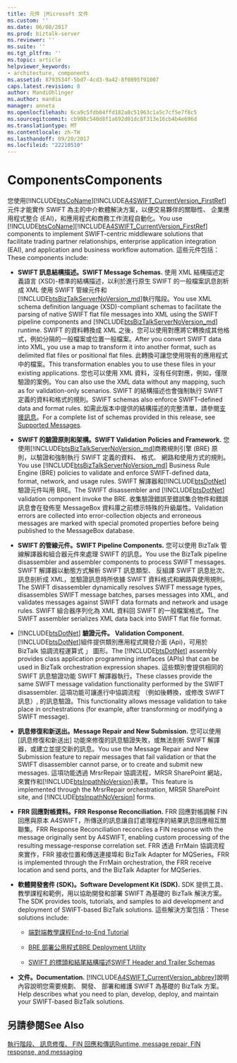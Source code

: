 ```yaml
---
title: 元件 |Microsoft 文件
ms.custom: ''
ms.date: 06/08/2017
ms.prod: biztalk-server
ms.reviewer: ''
ms.suite: ''
ms.tgt_pltfrm: ''
ms.topic: article
helpviewer_keywords:
- architecture, components
ms.assetid: 8793534f-5bd7-4cd3-9a42-8f0895f91007
caps.latest.revision: 8
author: MandiOhlinger
ms.author: mandia
manager: anneta
ms.openlocfilehash: 6ca9c5fdb04ffd182a8c51963c1a5c7cf5e7f8c5
ms.sourcegitcommit: cb908c540d8f1a692d01dc8f313e16cb4b4e696d
ms.translationtype: MT
ms.contentlocale: zh-TW
ms.lasthandoff: 09/20/2017
ms.locfileid: "22210510"
---
```

# <a name="components"></a><span data-ttu-id="f0fd8-102">Components</span><span class="sxs-lookup"><span data-stu-id="f0fd8-102">Components</span></span>
<span data-ttu-id="f0fd8-103">您使用[!INCLUDE[btsCoName](../../includes/btsconame-md.md)][!INCLUDE[A4SWIFT_CurrentVersion_FirstRef](../../includes/a4swift-currentversion-firstref-md.md)]元件才能實作 SWIFT 為主的中介軟體解決方案，以便交易夥伴的關聯性、 企業應用程式整合 (EAI)，和應用程式和商務工作流程自動化。</span><span class="sxs-lookup"><span data-stu-id="f0fd8-103">You use [!INCLUDE[btsCoName](../../includes/btsconame-md.md)][!INCLUDE[A4SWIFT_CurrentVersion_FirstRef](../../includes/a4swift-currentversion-firstref-md.md)] components to implement SWIFT-centric middleware solutions that facilitate trading partner relationships, enterprise application integration (EAI), and application and business workflow automation.</span></span> <span data-ttu-id="f0fd8-104">這些元件包括：</span><span class="sxs-lookup"><span data-stu-id="f0fd8-104">These components include:</span></span>  
  
-   <span data-ttu-id="f0fd8-105">**SWIFT 訊息結構描述。**</span><span class="sxs-lookup"><span data-stu-id="f0fd8-105">**SWIFT Message Schemas.**</span></span> <span data-ttu-id="f0fd8-106">使用 XML 結構描述定義語言 (XSD)-標準的結構描述，以利於進行原生 SWIFT 的一般檔案訊息剖析成 XML 使用 SWIFT 管線元件和[!INCLUDE[btsBizTalkServerNoVersion_md](../../includes/btsbiztalkservernoversion-md.md)]執行階段。</span><span class="sxs-lookup"><span data-stu-id="f0fd8-106">You use XML schema definition language (XSD)-compliant schemas to facilitate the parsing of native SWIFT flat file messages into XML using the SWIFT pipeline components and [!INCLUDE[btsBizTalkServerNoVersion_md](../../includes/btsbiztalkservernoversion-md.md)] runtime.</span></span> <span data-ttu-id="f0fd8-107">SWIFT 的資料轉換成 XML 之後，您可以使用對應將它轉換成其他格式，例如分隔的一般檔案或位置一般檔案。</span><span class="sxs-lookup"><span data-stu-id="f0fd8-107">After you convert SWIFT data into XML, you use a map to transform it into another format, such as delimited flat files or positional flat files.</span></span> <span data-ttu-id="f0fd8-108">此轉換可讓您使用現有的應用程式中的檔案。</span><span class="sxs-lookup"><span data-stu-id="f0fd8-108">This transformation enables you to use these files in your existing applications.</span></span> <span data-ttu-id="f0fd8-109">您也可以使用 XML 資料，沒有任何對應，例如，僅限驗證的案例。</span><span class="sxs-lookup"><span data-stu-id="f0fd8-109">You can also use the XML data without any mapping, such as for validation-only scenarios.</span></span> <span data-ttu-id="f0fd8-110">SWIFT 的結構描述也會強制執行 SWIFT 定義的資料和格式的規則。</span><span class="sxs-lookup"><span data-stu-id="f0fd8-110">SWIFT schemas also enforce SWIFT-defined data and format rules.</span></span> <span data-ttu-id="f0fd8-111">如需此版本中提供的結構描述的完整清單，請參閱[支援訊息](../../adapters-and-accelerators/accelerator-swift/supported-messages.md)。</span><span class="sxs-lookup"><span data-stu-id="f0fd8-111">For a complete list of schemas provided in this release, see [Supported Messages](../../adapters-and-accelerators/accelerator-swift/supported-messages.md).</span></span>  
  
-   <span data-ttu-id="f0fd8-112">**SWIFT 的驗證原則和架構。**</span><span class="sxs-lookup"><span data-stu-id="f0fd8-112">**SWIFT Validation Policies and Framework.**</span></span> <span data-ttu-id="f0fd8-113">您使用[!INCLUDE[btsBizTalkServerNoVersion_md](../../includes/btsbiztalkservernoversion-md.md)]商務規則引擎 (BRE) 原則，以驗證和強制執行 SWIFT 定義的資料、 格式、 網路和使用方式的規則。</span><span class="sxs-lookup"><span data-stu-id="f0fd8-113">You use [!INCLUDE[btsBizTalkServerNoVersion_md](../../includes/btsbiztalkservernoversion-md.md)] Business Rule Engine (BRE) policies to validate and enforce SWIFT-defined data, format, network, and usage rules.</span></span> <span data-ttu-id="f0fd8-114">SWIFT 解譯器和[!INCLUDE[btsDotNet](../../includes/btsdotnet-md.md)]驗證元件叫用 BRE。</span><span class="sxs-lookup"><span data-stu-id="f0fd8-114">The SWIFT disassembler and [!INCLUDE[btsDotNet](../../includes/btsdotnet-md.md)] validation component invoke the BRE.</span></span> <span data-ttu-id="f0fd8-115">收集驗證錯誤至錯誤集合物件和錯誤訊息會在發佈至 MessageBox 資料庫之前標示特殊的升級屬性。</span><span class="sxs-lookup"><span data-stu-id="f0fd8-115">Validation errors are collected into error-collection objects and erroneous messages are marked with special promoted properties before being published to the MessageBox database.</span></span>  
  
-   <span data-ttu-id="f0fd8-116">**SWIFT 的管線元件。**</span><span class="sxs-lookup"><span data-stu-id="f0fd8-116">**SWIFT Pipeline Components.**</span></span> <span data-ttu-id="f0fd8-117">您可以使用 BizTalk 管線解譯器和組合器元件來處理 SWIFT 的訊息。</span><span class="sxs-lookup"><span data-stu-id="f0fd8-117">You use the BizTalk pipeline disassembler and assembler components to process SWIFT messages.</span></span> <span data-ttu-id="f0fd8-118">SWIFT 解譯器以動態方式解析 SWIFT 訊息類型、 反組譯 SWIFT 訊息批次、 訊息剖析成 XML，並驗證訊息時所依據 SWIFT 資料格式和網路與使用規則。</span><span class="sxs-lookup"><span data-stu-id="f0fd8-118">The SWIFT disassembler dynamically resolves SWIFT message types, disassembles SWIFT message batches, parses messages into XML, and validates messages against SWIFT data formats and network and usage rules.</span></span> <span data-ttu-id="f0fd8-119">SWIFT 組合器序列化為 XML 資料回 SWIFT 的一般檔案格式。</span><span class="sxs-lookup"><span data-stu-id="f0fd8-119">The SWIFT assembler serializes XML data back into SWIFT flat file format.</span></span>  
  
-   [!INCLUDE[btsDotNet](../../includes/btsdotnet-md.md)]<span data-ttu-id="f0fd8-120">  **驗證元件。**</span><span class="sxs-lookup"><span data-stu-id="f0fd8-120">  **Validation Component.**</span></span> <span data-ttu-id="f0fd8-121">[!INCLUDE[btsDotNet](../../includes/btsdotnet-md.md)]組件提供類別應用程式開發介面 (Api)，可用於 BizTalk 協調流程運算式 」 圖形。</span><span class="sxs-lookup"><span data-stu-id="f0fd8-121">The [!INCLUDE[btsDotNet](../../includes/btsdotnet-md.md)] assembly provides class application programming interfaces (APIs) that can be used in BizTalk orchestration expression shapes.</span></span> <span data-ttu-id="f0fd8-122">這些類別會提供相同的 SWIFT 訊息驗證功能 SWIFT 解譯器執行。</span><span class="sxs-lookup"><span data-stu-id="f0fd8-122">These classes provide the same SWIFT message validation functionality performed by the SWIFT disassembler.</span></span> <span data-ttu-id="f0fd8-123">這項功能可讓進行中協調流程 （例如後轉換，或修改 SWIFT 訊息）, 的訊息驗證。</span><span class="sxs-lookup"><span data-stu-id="f0fd8-123">This functionality allows message validation to take place in orchestrations (for example, after transforming or modifying a SWIFT message).</span></span>  
  
-   <span data-ttu-id="f0fd8-124">**訊息修復和新送出。**</span><span class="sxs-lookup"><span data-stu-id="f0fd8-124">**Message Repair and New Submission.**</span></span> <span data-ttu-id="f0fd8-125">您可以使用 [訊息修復和新送出] 功能來修復的訊息驗證失敗，或無法剖析 SWIFT 解譯器，或建立並提交新的訊息。</span><span class="sxs-lookup"><span data-stu-id="f0fd8-125">You use the Message Repair and New Submission feature to repair messages that fail validation or that the SWIFT disassembler cannot parse, or to create and submit new messages.</span></span> <span data-ttu-id="f0fd8-126">這項功能透過 MrsrRepair 協調流程，MRSR SharePoint 網站，來實作和[!INCLUDE[btsInpathNoVersion](../../includes/btsinpathnoversion-md.md)]表單。</span><span class="sxs-lookup"><span data-stu-id="f0fd8-126">This feature is implemented through the MrsrRepair orchestration, MRSR SharePoint site, and [!INCLUDE[btsInpathNoVersion](../../includes/btsinpathnoversion-md.md)] forms.</span></span>  
  
-   <span data-ttu-id="f0fd8-127">**FRR 回應對帳資料。**</span><span class="sxs-lookup"><span data-stu-id="f0fd8-127">**FRR Response Reconciliation.**</span></span> <span data-ttu-id="f0fd8-128">FRR 回應對帳調解 FIN 回應與原本 A4SWIFT，所傳送的訊息讓自訂處理程序的結果訊息回應相互關聯集。</span><span class="sxs-lookup"><span data-stu-id="f0fd8-128">FRR Response Reconciliation reconciles a FIN response with the message originally sent by A4SWIFT, enabling custom processing of the resulting message-response correlation set.</span></span> <span data-ttu-id="f0fd8-129">FRR 透過 FrrMain 協調流程來實作，FRR 接收位置和傳送連接埠和 BizTalk Adapter for MQSeries。</span><span class="sxs-lookup"><span data-stu-id="f0fd8-129">FRR is implemented through the FrrMain orchestration, the FRR receive location and send ports, and the BizTalk Adapter for MQSeries.</span></span>  
  
-   <span data-ttu-id="f0fd8-130">**軟體開發套件 (SDK)。**</span><span class="sxs-lookup"><span data-stu-id="f0fd8-130">**Software Development Kit (SDK).**</span></span> <span data-ttu-id="f0fd8-131">SDK 提供工具、 教學課程和範例，用以協助開發和部署 SWIFT 為基礎的 BizTalk 解決方案。</span><span class="sxs-lookup"><span data-stu-id="f0fd8-131">The SDK provides tools, tutorials, and samples to aid development and deployment of SWIFT-based BizTalk solutions.</span></span> <span data-ttu-id="f0fd8-132">這些解決方案包括：</span><span class="sxs-lookup"><span data-stu-id="f0fd8-132">These solutions include:</span></span>  
  
    -   [<span data-ttu-id="f0fd8-133">端對端教學課程</span><span class="sxs-lookup"><span data-stu-id="f0fd8-133">End-to-End Tutorial</span></span>](../../adapters-and-accelerators/accelerator-swift/end-to-end-tutorial2.md)  
  
    -   [<span data-ttu-id="f0fd8-134">BRE 部署公用程式</span><span class="sxs-lookup"><span data-stu-id="f0fd8-134">BRE Deployment Utility</span></span>](../../adapters-and-accelerators/accelerator-swift/bre-deployment-utility.md)  
  
    -   [<span data-ttu-id="f0fd8-135">SWIFT 的標頭和結尾結構描述</span><span class="sxs-lookup"><span data-stu-id="f0fd8-135">SWIFT Header and Trailer Schemas</span></span>](../../adapters-and-accelerators/accelerator-swift/swift-header-and-trailer-schemas.md)  
  
-   <span data-ttu-id="f0fd8-136">**文件。**</span><span class="sxs-lookup"><span data-stu-id="f0fd8-136">**Documentation.**</span></span> [!INCLUDE[A4SWIFT_CurrentVersion_abbrev](../../includes/a4swift-currentversion-abbrev-md.md)]<span data-ttu-id="f0fd8-137">說明內容說明您需要規劃、 開發、 部署和維護 SWIFT 為基礎的 BizTalk 方案。</span><span class="sxs-lookup"><span data-stu-id="f0fd8-137"> Help describes what you need to plan, develop, deploy, and maintain your SWIFT-based BizTalk solutions.</span></span>  
  
## <a name="see-also"></a><span data-ttu-id="f0fd8-138">另請參閱</span><span class="sxs-lookup"><span data-stu-id="f0fd8-138">See Also</span></span>  
[<span data-ttu-id="f0fd8-139">執行階段、 訊息修復、 FIN 回應和傳訊</span><span class="sxs-lookup"><span data-stu-id="f0fd8-139">Runtime, message repair, FIN response, and messaging</span></span>](../../adapters-and-accelerators/accelerator-swift/runtime-message-repair-fin-response-and-messaging.md)
